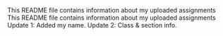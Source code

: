 This README file contains information about my uploaded assignments
This README file contains information about my uploaded assignments
Update 1: Added my name.
Update 2: Class & section info.
